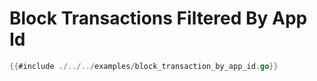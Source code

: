 # Block Transactions Filtered By App Id

```go
{{#include ./../../examples/block_transaction_by_app_id.go}}
```
